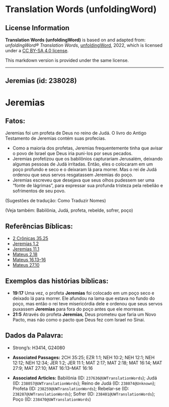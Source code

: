 # Translation Words (unfoldingWord)

## License Information

**Translation Words (unfoldingWord)** is based on and adapted from: _unfoldingWord® Translation Words_, [unfoldingWord](https://unfoldingword.org/utw), 2022, which is licensed under a [CC BY-SA 4.0 license](https://creativecommons.org/licenses/by-sa/4.0/legalcode.en).

This markdown version is provided under the same license.



--------------------------------

## Jeremias (id: 238028)

Jeremias
========

Fatos:
------

Jeremias foi um profeta de Deus no reino de Judá. O livro do Antigo Testamento de Jeremias contém suas profecias.

* Como a maioria dos profetas, Jeremias frequentemente tinha que avisar o povo de Israel que Deus iria puni\-los por seus pecados.
* Jeremias profetizou que os babilônios capturariam Jerusalém, deixando algumas pessoas de Judá irritadas. Então, eles o colocaram em um poço profundo e seco e o deixaram lá para morrer. Mas o rei de Judá ordenou que seus servos resgatassem Jeremias do poço.
* Jeremias escreveu que desejava que seus olhos pudessem ser uma “fonte de lágrimas”, para expressar sua profunda tristeza pela rebelião e sofrimentos de seu povo.

(Sugestões de tradução: Como Traduzir Nomes)

(Veja também: Babilônia, Judá, profeta, rebelde, sofrer, poço)

Referências Bíblicas:
---------------------

* [2 Crônicas 35\.25](https://ref.ly/2Chr35:25)
* [Jeremias 1\.2](https://ref.ly/Jer1:2)
* [Jeremias 11\.1](https://ref.ly/Jer11:1)
* [Mateus 2\.18](https://ref.ly/Matt2:18)
* [Mateus 16\.13–16](https://ref.ly/Matt16:13-Matt16:16)
* [Mateus 27\.10](https://ref.ly/Matt27:10)

Exemplos das histórias bíblicas:
--------------------------------

* **19:17** Uma vez, o profeta **Jeremias** foi colocado em um poço seco e deixado lá para morrer. Ele afundou na lama que estava no fundo do poço, mas então o rei teve misericórdia dele e ordenou que seus servos puxassem **Jeremias** para fora do poço antes que ele morresse.
* **21:5** Através do profeta **Jeremias**, Deus prometeu que faria um Novo Pacto, mas não como o pacto que Deus fez com Israel no Sinai.

Dados da Palavra:
-----------------

* Strong’s: H3414, G24080

* **Associated Passages:** 2CH 35:25; EZR 1:1; NEH 10:2; NEH 12:1; NEH 12:12; NEH 12:34; JER 1:2; JER 11:1; MAT 2:17; MAT 2:18; MAT 16:14; MAT 27:9; MAT 27:10; MAT 16:13–MAT 16:16
* **Associated Articles:** Babilônia (ID: `237636@UWTranslationWords`); Judá (ID: `238057@UWTranslationWords`); Reino de Judá (ID: `238074@Unknown`); Profeta (ID: `238259@UWTranslationWords`); Rebelar-se (ID: `238287@UWTranslationWords`); Sofrer (ID: `238401@UWTranslationWords`); Poço (ID: `238470@UWTranslationWords`)


